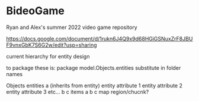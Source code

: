 # BideoGame
Ryan and Alex's summer 2022 video game repository


https://docs.google.com/document/d/1rukn6J4Q9x9d68HGiGSNuxZrF8JBUF9vnxGbK7S6G2w/edit?usp=sharing

current hierarchy for entity design

to package these is:
package model.Objects.entities
substitute in folder names

Objects
    entities
        a
            (inherits from entity)
            entity attribute 1
            entity attribute 2
            entity attribute 3
            etc...
        b
        c
    items
        a
        b
        c
map
    region/chucnk?

